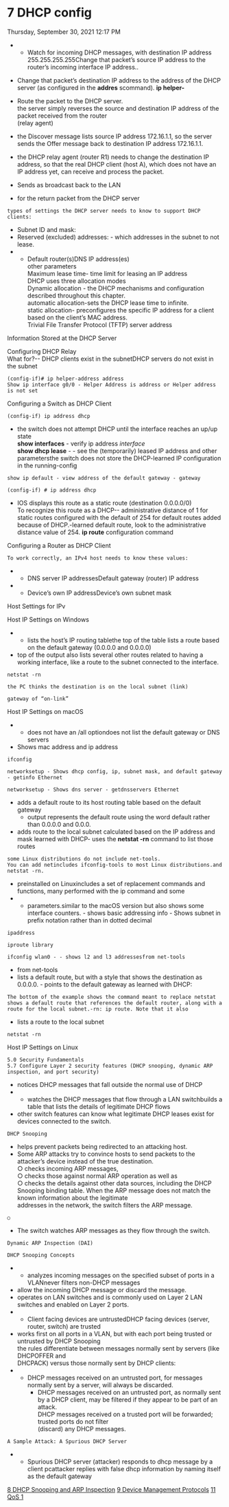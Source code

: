 # 7 DHCP config

Thursday, September 30, 2021 12:17 PM

- - Watch for incoming DHCP messages, with destination IP address 255.255.255.255Change that packet’s source IP address to the router’s incoming interface IP address..
- Change that packet’s destination IP address to the address of the DHCP server (as configured in the **addres** scommand). **ip helper-**
- Route the packet to the DHCP server.  
    the server simply reverses the source and destination IP address of the packet received from the router  
    (relay agent)

- the Discover message lists source IP address 172.16.1.1, so the server sends the Offer message back to destination IP address 172.16.1.1.
- the DHCP relay agent (router R1) needs to change the destination IP address, so that the real DHCP client (host A), which does not have an IP address yet, can receive and process the packet.
- Sends as broadcast back to the LAN
- for the return packet from the DHCP server

```
types of settings the DHCP server needs to know to support DHCP clients:
```

- Subnet ID and mask:
- Reserved (excluded) addresses: - which addresses in the subnet to not lease.
- - Default router(s)DNS IP address(es)  
        other parameters  
        Maximum lease time- time limit for leasing an IP address  
        DHCP uses three allocation modes  
        Dynamic allocation - the DHCP mechanisms and configuration described throughout this chapter.  
        automatic allocation-sets the DHCP lease time to infinite.  
        static allocation- preconfigures the specific IP address for a client based on the client’s MAC address.  
        Trivial File Transfer Protocol (TFTP) server address

Information Stored at the DHCP Server

Configuring DHCP Relay  
What for?-- DHCP clients exist in the subnetDHCP servers do not exist in the subnet

```
(config-if)# ip helper-address address
Show ip interface g0/0 - Helper Address is address or Helper address is not set
```

Configuring a Switch as DHCP Client

```
(config-if) ip address dhcp
```

- the switch does not attempt DHCP until the interface reaches an up/up state  
    **show interfaces** - verify ip address _interface_  
    **show dhcp lease** - - see the (temporarily) leased IP address and other parametersthe switch does not store the DHCP-learned IP configuration in the running-config

```
show ip default - view address of the default gateway - gateway
```

```
(config-if) # ip address dhcp
```

- IOS displays this route as a static route (destination 0.0.0.0/0)  
    To recognize this route as a DHCP-- administrative distance of 1 for static routes configured with the default of 254 for default routes added because of DHCP.-learned default route, look to the administrative distance value of 254. **ip route** configuration command

Configuring a Router as DHCP Client

```
To work correctly, an IPv4 host needs to know these values:
```

- - DNS server IP addressesDefault gateway (router) IP address
- - Device’s own IP addressDevice’s own subnet mask

Host Settings for IPv

Host IP Settings on Windows

- - lists the host’s IP routing tablethe top of the table lists a route based on the default gateway (0.0.0.0 and 0.0.0.0)
- top of the output also lists several other routes related to having a working interface, like a route to the subnet connected to the interface.

```
netstat -rn
```

```
the PC thinks the destination is on the local subnet (link)
```

```
gateway of “on-link”
```

Host IP Settings on macOS

- - does not have an /all optiondoes not list the default gateway or DNS servers
- Shows mac address and ip address

```
ifconfig
```

```
networksetup - Shows dhcp config, ip, subnet mask, and default gateway - getinfo Ethernet
```

```
networksetup - Shows dns server - getdnsservers Ethernet
```

- adds a default route to its host routing table based on the default gateway
    - output represents the default route using the word default rather than 0.0.0.0 and 0.0.0.
- adds route to the local subnet calculated based on the IP address and mask learned with DHCP- uses the **netstat -rn** command to list those routes

```
some Linux distributions do not include net-tools.
You can add netincludes ifconfig-tools to most Linux distributions.and netstat -rn.
```

- preinstalled on Linuxincludes a set of replacement commands and functions, many performed with the ip command and some
- - parameters.similar to the macOS version but also shows some interface counters.
        - shows basic addressing info
        - Shows subnet in prefix notation rather than in dotted decimal

```
ipaddress
```

```
iproute library
```

```
ifconfig wlan0 - - shows l2 and l3 addressesfrom net-tools
```

- from net-tools
- lists a default route, but with a style that shows the destination as 0.0.0.0. - points to the default gateway as learned with DHCP:

```
The bottom of the example shows the command meant to replace netstat shows a default route that references the default router, along with a route for the local subnet.-rn: ip route. Note that it also
```

- lists a route to the local subnet

```
netstat -rn
```

Host IP Settings on Linux

```
5.0 Security Fundamentals
5.7 Configure Layer 2 security features (DHCP snooping, dynamic ARP inspection, and port security)
```

- notices DHCP messages that fall outside the normal use of DHCP
- - watches the DHCP messages that flow through a LAN switchbuilds a table that lists the details of legitimate DHCP flows
- other switch features can know what legitimate DHCP leases exist for devices connected to the switch.

```
DHCP Snooping
```

- helps prevent packets being redirected to an attacking host.
- Some ARP attacks try to convince hosts to send packets to the attacker’s device instead of the true destination.  
    ○ checks incoming ARP messages,  
    ○ checks those against normal ARP operation as well as  
    ○ checks the details against other data sources, including the DHCP Snooping binding table. When the ARP message does not match the known information about the legitimate  
    addresses in the network, the switch filters the ARP message.

```
○
```

- The switch watches ARP messages as they flow through the switch.

```
Dynamic ARP Inspection (DAI)
```

```
DHCP Snooping Concepts
```

- - analyzes incoming messages on the specified subset of ports in a VLANnever filters non-DHCP messages
- allow the incoming DHCP message or discard the message.
- operates on LAN switches and is commonly used on Layer 2 LAN switches and enabled on Layer 2 ports.
- - Client facing devices are untrustedDHCP facing devices (server, router, switch) are trusted
- works first on all ports in a VLAN, but with each port being trusted or untrusted by DHCP Snooping  
    the rules differentiate between messages normally sent by servers (like DHCPOFFER and  
    DHCPACK) versus those normally sent by DHCP clients:
- - DHCP messages received on an untrusted port, for messages normally sent by a server, will always be discarded.
    - DHCP messages received on an untrusted port, as normally sent by a DHCP client, may be filtered if they appear to be part of an attack.  
        DHCP messages received on a trusted port will be forwarded; trusted ports do not filter  
        (discard) any DHCP messages.
    

```
A Sample Attack: A Spurious DHCP Server
```

- - Spurious DHCP server (attacker) responds to dhcp message by a client pcattacker replies with false dhcp information by naming itself as the default gateway

[8 DHCP Snooping and ARP Inspection](8%20DHCP%20Snooping%20and%20ARP%20Inspection.md)
[9 Device Management Protocols](9%20Device%20Management%20Protocols.md)
[11 QoS 1](11%20QoS%201.md)